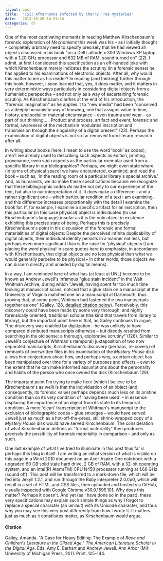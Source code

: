 ```yaml
---
layout: post
title:  "CSI: Afternoons Infected by Cherry Tree Mysteries"
date:   2013-10-26 14:31:36
categories: dh
---
```


One of the most captivating moments in reading Matthew Kirschenbaum's forensic exploration of _Mechanisms_ this week was his &ndash; as I initially thought &ndash; completely arbitrary need to specify precisely that he had viewed all objects discussed in his book "on a Dell Latitude x 300 Windows XP laptop with a 1.20 GHz processor and 632 MB of RAM, sound turned on" (22). I admit, at first I considered this specification as an off-handed joke with which Kirschenbaum merely indicates the scrutiny (in a forensic sense) he has applied to his examinations of electronic objects. After all, why would this matter to me as his reader? In reading (and thinking) further through this book, however, I soon learned that, yes, it _does_ matter, and it matters in very deterministic ways particularly in considering digital objects from a humanistic perspective &ndash; and not only as a way of ascertaining forensic scrutiny. As Kirschenbaum clarifies at the end of his introduction, the "forensic imagination" as he applies it to "new media" had been "conceived as a deeply humanistic way of knowing, one that assigns value to time, history, and social or material circumstance &ndash; even trauma and wear &ndash; as part of our thinking… . Product and process, artifact and event, forensic and formal, awareness of the mechanism modulates inscription and transmission through the singularity of a digital present" (23). Perhaps the examination of digital objects is not so far removed from literary research after all.

In writing about books (here, I mean to use the word 'book' as codex), aren't we already used to describing such aspects as edition, printing, provenance, even such aspects as the particular exemplar used from a specific library in our bibliographies? Perhaps, we might even state where (in terms of physical space) we have encountered, examined, and read the book &ndash; such as, 'in the reading room of a particular library's special archive.' And, as humanists, we do make these specifications because we recognize that these bibliographic codes _do_ matter not only to our experience of the text, but also to our interpretation of it. It does make a difference &ndash; and a rather significant one &ndash; which particular rendition of a text I am examining, and this difference increases proportionally with the detail I examine the book for. If, for example, I examine a specific artifact for an inscription, then this particular (in this case physical) object is individuated (to use Kirschenbaum's language) insofar as it is the only object in existence exhibiting this precise state of being. Perhaps this is precisely Kirschenbaum's point in his discussion of the forensic and formal materialities of digital objects: Despite the perceived infinite duplicability of digital objects, their individual identity persists in a manner not less, but perhaps even more significant than is the case for 'physical' objects (I am placing the word physical in scare quotes here to emphasize, in accordance with Kirschenbaum, that digital objects are no less physical than what we would generally perceive to be physical &ndash; in other words, those objects we can discern directly and unaided by digital means).

<!--break-->

In a way, I am reminded here of what has (at least at UNL) become to be known as Andrew Jewell's infamous "glue stain incident" in the Walt Whitman Archive, during which "Jewell, having spent far too much time looking at manuscript scans, noticed that a glue stain on a manuscript at the University of Virginia matched one on a manuscript at Dartmouth, thus proving that, at some point, Whitman had fastened the two manuscripts together as one" (Gailey, 128, [detailed citation below](#gailey)). Perceivably, this discovery could have been made by some very thorough, and highly forensically oriented, traditional scholar (the kind that travels from library to library), but the important point here is that, as Gailey continues to argue, "the discovery was enabled by digitization &ndash; he was unlikely to have compared distributed manuscripts otherwise &ndash; but directly resulted from searching in the old sense: a thorough, explorative scrutiny" (128). Similar to Jewell's conjecture of Whitman's (temporal) juxtaposition of two now separated manuscripts, Kirschenbaum's discovery (perhaps, re-covery) of remnants of overwritten files in his examination of the _Mystery House_ disk allows him conjectures about how, and perhaps why, a certain object has been manipulated over time for a variety of purposes and effects &ndash; even to the extent that he can make informed assumptions about the personality and habits of the person who once owned the disk (Kirschenbaum 129).

The important point I'm trying to make here (which I believe to be Kirschenbaum's as well) is that the individuation of an object (and, consequently, its forensic value) perhaps depends much less on its pristine condition than on its very condition of 'having been used' &ndash; in essence displacing the importance of an object from its state to its temporal condition.  A mere 'clean' transcription of Whitman's manuscript to the exclusion of bibliographic codes &ndash; glue smudges &ndash; would have served Jewell just as much as a hot-off-the-press, still shrink-wrapped copy of a _Mystery House_ disk would have served Kirschenbaum. The consideration of what Kirschenbaum defines as "formal materiality" then produces precisely the possibility of forensic materiality in comparison &ndash; and only as such. 

One last example of what I've tried to illuminate in this post thus far is perhaps this blog in itself. I am writing an initial version of what is visible on this page in a Word 2010 document on an Acer Aspire One notebook with a upgraded 60 GB solid state hard drive, 2 GB of RAM, with a 32-bit operating system, and an Intel(R) Atom(TM) CPU N450 processor running at 1.66 GHz (sound off). This post will be transferred to a mark-down file, which will be fed into Jekyll 1.2.1, and run through the Ruby interpreter 2.0.0p0, which will result in a set of HTML and CSS files, then uploaded and hosted via GitHub, visually inspected with Google Chrome v30.0.1599.101. Why does this matter? Perhaps it doesn't. And yet (as I have done so in the past), these very specifications may explain such simple things as why I forgot to replace a special character (an umlaut) with its Unicode character, and thus why you may see this very post differently from how I wrote it. It matters just as much as it constitutes matter, as Kirschenbaum would argue.


#### Citation ####

<a name="gailey"></a>Gailey, Amanda. "A Case for Heavy Editing: The Example of _Race and Children's Literature in the Gilded Age_." _The American Literature Scholar in the Digital Age_. Eds. Amy E. Earhart and Andrew Jewell. Ann Arbor (MI): University of Michigan Press, 2011. Print. 125-144.
